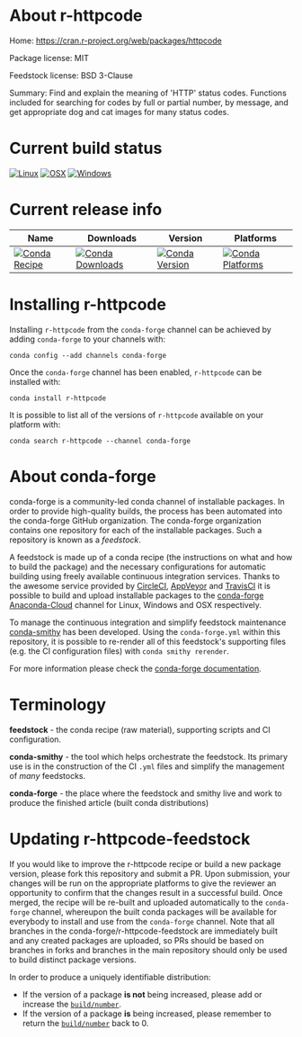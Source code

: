 About r-httpcode
================

Home: https://cran.r-project.org/web/packages/httpcode

Package license: MIT

Feedstock license: BSD 3-Clause

Summary: Find and explain the meaning of 'HTTP' status codes. Functions included for searching for codes by full or partial number, by message, and get appropriate dog and cat images for many status codes.



Current build status
====================

[![Linux](https://img.shields.io/circleci/project/github/conda-forge/r-httpcode-feedstock/master.svg?label=Linux)](https://circleci.com/gh/conda-forge/r-httpcode-feedstock)
[![OSX](https://img.shields.io/travis/conda-forge/r-httpcode-feedstock/master.svg?label=macOS)](https://travis-ci.org/conda-forge/r-httpcode-feedstock)
[![Windows](https://img.shields.io/appveyor/ci/conda-forge/r-httpcode-feedstock/master.svg?label=Windows)](https://ci.appveyor.com/project/conda-forge/r-httpcode-feedstock/branch/master)

Current release info
====================

| Name | Downloads | Version | Platforms |
| --- | --- | --- | --- |
| [![Conda Recipe](https://img.shields.io/badge/recipe-r--httpcode-green.svg)](https://anaconda.org/conda-forge/r-httpcode) | [![Conda Downloads](https://img.shields.io/conda/dn/conda-forge/r-httpcode.svg)](https://anaconda.org/conda-forge/r-httpcode) | [![Conda Version](https://img.shields.io/conda/vn/conda-forge/r-httpcode.svg)](https://anaconda.org/conda-forge/r-httpcode) | [![Conda Platforms](https://img.shields.io/conda/pn/conda-forge/r-httpcode.svg)](https://anaconda.org/conda-forge/r-httpcode) |

Installing r-httpcode
=====================

Installing `r-httpcode` from the `conda-forge` channel can be achieved by adding `conda-forge` to your channels with:

```
conda config --add channels conda-forge
```

Once the `conda-forge` channel has been enabled, `r-httpcode` can be installed with:

```
conda install r-httpcode
```

It is possible to list all of the versions of `r-httpcode` available on your platform with:

```
conda search r-httpcode --channel conda-forge
```


About conda-forge
=================

conda-forge is a community-led conda channel of installable packages.
In order to provide high-quality builds, the process has been automated into the
conda-forge GitHub organization. The conda-forge organization contains one repository
for each of the installable packages. Such a repository is known as a *feedstock*.

A feedstock is made up of a conda recipe (the instructions on what and how to build
the package) and the necessary configurations for automatic building using freely
available continuous integration services. Thanks to the awesome service provided by
[CircleCI](https://circleci.com/), [AppVeyor](https://www.appveyor.com/)
and [TravisCI](https://travis-ci.org/) it is possible to build and upload installable
packages to the [conda-forge](https://anaconda.org/conda-forge)
[Anaconda-Cloud](https://anaconda.org/) channel for Linux, Windows and OSX respectively.

To manage the continuous integration and simplify feedstock maintenance
[conda-smithy](https://github.com/conda-forge/conda-smithy) has been developed.
Using the ``conda-forge.yml`` within this repository, it is possible to re-render all of
this feedstock's supporting files (e.g. the CI configuration files) with ``conda smithy rerender``.

For more information please check the [conda-forge documentation](https://conda-forge.org/docs/).

Terminology
===========

**feedstock** - the conda recipe (raw material), supporting scripts and CI configuration.

**conda-smithy** - the tool which helps orchestrate the feedstock.
                   Its primary use is in the construction of the CI ``.yml`` files
                   and simplify the management of *many* feedstocks.

**conda-forge** - the place where the feedstock and smithy live and work to
                  produce the finished article (built conda distributions)


Updating r-httpcode-feedstock
=============================

If you would like to improve the r-httpcode recipe or build a new
package version, please fork this repository and submit a PR. Upon submission,
your changes will be run on the appropriate platforms to give the reviewer an
opportunity to confirm that the changes result in a successful build. Once
merged, the recipe will be re-built and uploaded automatically to the
`conda-forge` channel, whereupon the built conda packages will be available for
everybody to install and use from the `conda-forge` channel.
Note that all branches in the conda-forge/r-httpcode-feedstock are
immediately built and any created packages are uploaded, so PRs should be based
on branches in forks and branches in the main repository should only be used to
build distinct package versions.

In order to produce a uniquely identifiable distribution:
 * If the version of a package **is not** being increased, please add or increase
   the [``build/number``](https://conda.io/docs/user-guide/tasks/build-packages/define-metadata.html#build-number-and-string).
 * If the version of a package **is** being increased, please remember to return
   the [``build/number``](https://conda.io/docs/user-guide/tasks/build-packages/define-metadata.html#build-number-and-string)
   back to 0.
